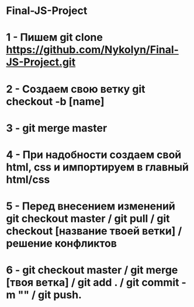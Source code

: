 # Final-JS-Project
# 1 - Пишем git clone https://github.com/Nykolyn/Final-JS-Project.git
# 2 - Создаем свою ветку git checkout -b [name]
# 3 - git merge master 
# 4 - При надобности создаем свой html, css и импортируем в главный html/css
# 5 - Перед внесением изменений git checkout master / git pull / git checkout [название твоей ветки] / решение конфликтов
# 6 - git checkout master / git merge [твоя ветка] / git add . / git commit -m "" / git push.
